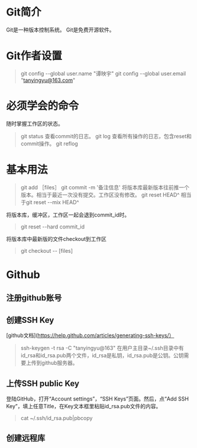 # Git简介
Git是一种版本控制系统。
Git是免费开源软件。

# Git作者设置
>git config --global user.name "谭映宇"
>git config --global user.email "tanyingyu@163.com"

# 必须学会的命令
随时掌握工作区的状态。
>git status
查看commit的日志。
>git log
查看所有操作的日志，包含reset和commit操作。
>git reflog

# 基本用法
>git add ［files］
>git commit -m '备注信息'
将版本库最新版本往前推一个版本。相当于最近一次没有提交。工作区没有修改。
>git reset HEAD^
相当于git reset --mix HEAD^

将版本库，缓冲区，工作区一起会退到commit_id时。
>git reset --hard commit_id 

将版本库中最新版的文件checkout到工作区
>git checkout -- [files]

# Github
## 注册github账号

## 创建SSH Key
[github文档](https://help.github.com/articles/generating-ssh-keys/）
>ssh-keygen -t rsa -C "tanyingyu@163"
在用户主目录~/.ssh目录中有id_rsa和id_rsa.pub两个文件，id_rsa是私钥，id_rsa.pub是公钥。公钥需要上传到github服务器。

## 上传SSH public Key
登陆GitHub，打开“Account settings”，“SSH Keys”页面。然后，点“Add SSH Key”，填上任意Title，在Key文本框里粘贴id_rsa.pub文件的内容。
>cat ~/.ssh/id_rsa.pub|pbcopy

## 创建远程库




